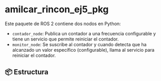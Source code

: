 # amilcar_rincon_ej5_pkg

Este paquete de ROS 2 contiene dos nodos en Python:

- `contador_node`: Publica un contador a una frecuencia configurable y tiene un servicio que permite reiniciar el contador.
- `monitor_node`: Se suscribe al contador y cuando detecta que ha alcanzado un valor específico (configurable), llama al servicio para reiniciar el contador.

## 📦 Estructura

